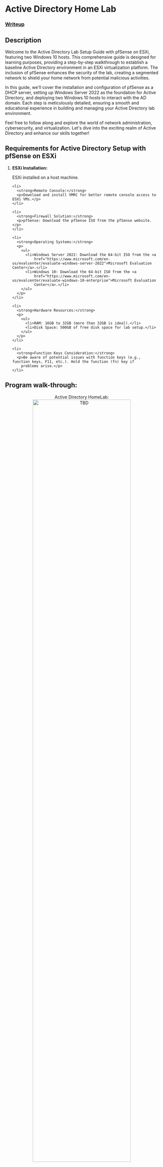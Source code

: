 <h1>Active Directory Home Lab</h1>

 ### [Writeup](https://TBD)

<h2>Description</h2>
Welcome to the Active Directory Lab Setup Guide with pfSense on ESXi, featuring two Windows 10 hosts. This comprehensive guide is designed for learning purposes, providing a step-by-step walkthrough to establish a baseline Active Directory environment in an ESXi virtualization platform. The inclusion of pfSense enhances the security of the lab, creating a segmented network to shield your home network from potential malicious activities.

In this guide, we'll cover the installation and configuration of pfSense as a DHCP server, setting up Windows Server 2022 as the foundation for Active Directory, and deploying two Windows 10 hosts to interact with the AD domain. Each step is meticulously detailed, ensuring a smooth and educational experience in building and managing your Active Directory lab environment.

Feel free to follow along and explore the world of network administration, cybersecurity, and virtualization. Let's dive into the exciting realm of Active Directory and enhance our skills together!
<br />



<h2>Requirements for Active Directory Setup with pfSense on ESXi</h2>
  <ol>
    <li>
      <strong>ESXi Installation:</strong>
      <p>ESXi installed on a host machine.</p>
    </li>

    <li>
      <strong>Remote Console:</strong>
      <p>Download and install VMRC for better remote console access to ESXi VMs.</p>
    </li>

    <li>
      <strong>Firewall Solution:</strong>
      <p>pfSense: Download the pfSense ISO from the pfSense website.</p>
    </li>

    <li>
      <strong>Operating Systems:</strong>
      <p>
        <ul>
          <li>Windows Server 2022: Download the 64-bit ISO from the <a
              href="https://www.microsoft.com/en-us/evalcenter/evaluate-windows-server-2022">Microsoft Evaluation Center</a>.</li>
          <li>Windows 10: Download the 64-bit ISO from the <a
              href="https://www.microsoft.com/en-us/evalcenter/evaluate-windows-10-enterprise">Microsoft Evaluation
              Center</a>.</li>
        </ul>
      </p>
    </li>

    <li>
      <strong>Hardware Resources:</strong>
      <p>
        <ul>
          <li>RAM: 16GB to 32GB (more than 32GB is ideal).</li>
          <li>Disk Space: 500GB of free disk space for lab setup.</li>
        </ul>
      </p>
    </li>

    <li>
      <strong>Function Keys Consideration:</strong>
      <p>Be aware of potential issues with function keys (e.g., function keys, F11, etc.). Hold the function (fn) key if
        problems arise.</p>
    </li>
  </ol>

</body>

</html>


<h2>Program walk-through:</h2>

<p align="center">
Active Directory HomeLab: <br/>
<img src="https://i.imgur.com/62TgaWL.png" height="80%" width="80%" alt="TBD"/>
<br />
<br />
TBD:  <br/>
<img src="https://i.imgur.com/tcTyMUE.png" height="80%" width="80%" alt="TBD"/>
<br />


<!--
 ```diff
- text in red
+ text in green
! text in orange
# text in gray
@@ text in purple (and bold)@@
```
--!>
